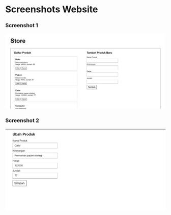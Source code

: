 # Screenshots Website
### Screenshot 1
![Gambar SS 1](ss_crud.jpg)
### Screenshot 2
![Gambar SS 1](ss_crud_2.jpg)